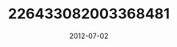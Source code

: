 ---
title: "226433082003368481"
image: "2012-07-02 17.09.08 226433082003368481_46248401"
date: "2012-07-02"
type: "photo"
---